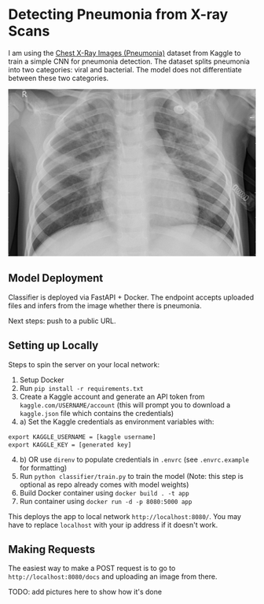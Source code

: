 # Detecting Pneumonia from X-ray Scans

I am using the [Chest X-Ray Images (Pneumonia)](https://www.kaggle.com/paultimothymooney/chest-xray-pneumonia) dataset from Kaggle to train a simple CNN for pneumonia detection. The dataset splits pneumonia into two categories: viral and bacterial. The model does not differentiate between these two categories.

![Image from the dataset](fixtures/pneumonia_1.jpeg)

## Model Deployment

Classifier is deployed via FastAPI + Docker. The endpoint accepts uploaded files and infers from the image whether there is pneumonia.

Next steps: push to a public URL.

## Setting up Locally

Steps to spin the server on your local network:

1. Setup Docker
2. Run `pip install -r requirements.txt`
3. Create a Kaggle account and generate an API token from `kaggle.com/USERNAME/account` (this will prompt you to download a `kaggle.json` file which contains the credentials)
4. a) Set the Kaggle credentials as environment variables with:
```
export KAGGLE_USERNAME = [kaggle username]
export KAGGLE_KEY = [generated key]
```
4. b) OR use `direnv` to populate credentials in `.envrc` (see `.envrc.example` for formatting)
5. Run `python classifier/train.py` to train the model (Note: this step is optional as repo already comes with model weights)
6. Build Docker container using `docker build . -t app`
7. Run container using `docker run -d -p 8080:5000 app`

This deploys the app to local network `http://localhost:8080/`. You may have to replace `localhost` with your ip address if it doesn't work.

## Making Requests

The easiest way to make a POST request is to go to `http://localhost:8080/docs` and uploading an image from there.

TODO: add pictures here to show how it's done